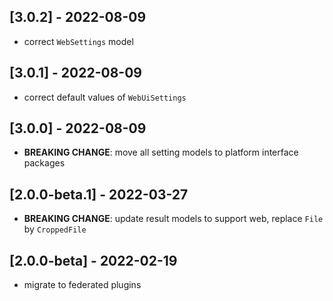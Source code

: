 ## [3.0.2] - 2022-08-09

* correct `WebSettings` model

## [3.0.1] - 2022-08-09

* correct default values of `WebUiSettings`

## [3.0.0] - 2022-08-09

* **BREAKING CHANGE**: move all setting models to platform interface packages

## [2.0.0-beta.1] - 2022-03-27

* **BREAKING CHANGE**: update result models to support web, replace `File` by `CroppedFile`

## [2.0.0-beta] - 2022-02-19

* migrate to federated plugins
